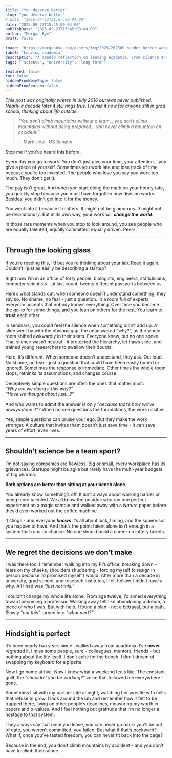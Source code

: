 ```yaml
---
title: "You deserve better"
slug: "you-deserve-better"
# date: "2016-07-12T21:07:00-04:00"
date: "2025-09-23T15:45:00-04:00"
publishDate: "2025-09-23T15:45:00-04:00"
author: "Morgan Bye"
draft: false

image: "https://morganbye.com/assets/img/2025/202509_header_better.webp"
label: "Leaving academia"
description: "A candid reflection on leaving academia. From silence and sacrifice to freedom, trust, and a life beyond the lab."
tags: ["science", "university", "long form"]

featured: false
toc: false
hiddenFromHomePage: false
hiddenFromSearch: false
---
```


*This post was originally written in July 2016 but was never published. Nearly a decade later it still rings true. I revisit it now for anyone still in grad school, thinking about life outside.*

> *“You don’t climb mountains without a team... you don’t climb mountains without being prepared... you never climb a mountain on accident.”*  
>
> -- Mark Udall, US Senator

Stop me if you’ve heard this before.

Every day you go to work. You don’t just give your time, your attention... you give a piece of yourself. Sometimes you work late and lose track of time because you’re too invested. The people who love you say you work too much. They don’t get it.

The pay isn’t great. And when you start doing the math on your hourly rate, you quickly stop because you must have forgotten how division works. Besides, you didn’t get into it for the money.

You went into it because it matters. It might not be glamorous. It might not be *revolutionary*. But in its own way, your work will ***change the world***.

In those rare moments when you stop to look around, you see people who are equally talented, equally committed, equally driven. Peers.

---

## Through the looking glass

If you’re reading this, I’d bet you’re thinking about your lab. Read it again. Couldn’t I just as easily be describing a startup?

Right now I’m in an office of forty people: biologists, engineers, statisticians, computer scientists - at last count, twenty different passports between us.

Here’s what stands out: when someone doesn’t understand something, they say so. No shame, no fear - just a question. In a room full of experts, everyone accepts that nobody knows everything. Over time you become the *go-to* for some things, and you lean on others for the rest. You learn to **trust** each other.

In seminars, you could feel the silence when something didn’t add up. A slide went by with the obvious gap, the unanswered “why?”, as the whole room shifted awkwardly in their seats. Everyone knew, but no one spoke. That silence wasn’t neutral - it protected the hierarchy, let flaws slide, and trained young researchers to swallow their doubts.

Here, it’s different. When someone doesn’t understand, they ask. Out loud. No shame, no fear - just a question that could have been easily buried or ignored. Sometimes the response is immediate. Other times the whole room stops, rethinks its assumptions, and changes course.

Deceptively simple questions are often the ones that matter most:  
*“Why are we doing it this way?”*  
*“Have we thought about just…?”*

And who wants to admit the answer is only *“because that’s how we’ve always done it”?* When no one questions the foundations, the work ossifies.

Yes, simple questions can bruise your ego. But they make the work stronger. A culture that invites them doesn’t just save time - it can save years of effort, even lives.

---

## Shouldn’t science be a team sport?

I’m not saying companies are flawless. Big or small, every workplace has its grievances. Startups might be agile but rarely have the multi-year budgets of big pharma.

**Both options are better than sitting at your bench alone.**

You already know something’s off. It isn’t always about working harder or being more talented. We all know the postdoc who ran one perfect experiment on a magic sample and walked away with a *Nature* paper before they’d even worked out the coffee machine.

It stings - and everyone ***knows*** it’s all about luck, timing, and the supervisor you happen to have. And that’s the point: talent alone isn’t enough in a system that runs on chance. No one should build a career on lottery tickets.

---

## We regret the decisions we don’t make

I was there too. I remember walking into my PI’s office, breaking down - tears on my cheeks, shoulders shuddering - forcing myself to resign in person because I’d promised myself I would. After more than a decade in university, grad school, and research institutes, I felt hollow. I didn’t have a why. All I had was *“just not this.”*

I couldn’t change my whole life alone. From age twelve, I’d aimed everything toward becoming a professor. Walking away felt like abandoning a dream, a piece of who I was. But with help, I found a plan - not a betrayal, but a path. Slowly *“not this”* turned into *“what next?”*

---

## Hindsight is perfect

It’s been nearly two years since I walked away from academia. I’ve **never** regretted it. I miss some people, sure - colleagues, mentors, friends - but nothing about the life itself. I don’t ache for the bench. I don’t dream of swapping my keyboard for a pipette.

Now I go home at five. Now I know what a weekend feels like. The constant guilt, the *“shouldn’t you be working?”* voice that followed me everywhere - gone.

Sometimes I sit with my partner late at night, watching her wrestle with cells that refuse to grow. I look around the lab and remember how it felt to be trapped there, living on other people’s deadlines, measuring my worth in papers and p-values. And I feel nothing but gratitude that I’m no longer a hostage to that system.

They always say that once you leave, you can never go back: you’ll be out of date, you weren’t committed, you failed. But what if that’s backward? What if, once you’ve tasted freedom, you can never fit back into the cage?

Because in the end, you don’t climb mountains by accident - and you don’t have to climb them alone.

